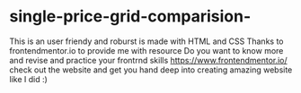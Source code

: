 # single-price-grid-comparision-
This is an user friendy and roburst is made with HTML and CSS 
Thanks to frontendmentor.io to provide me with resource
Do you want to know more and revise and practice your 
frontrnd skills
https://www.frontendmentor.io/
check out the website and get you hand deep into creating amazing
website like I did :) 
